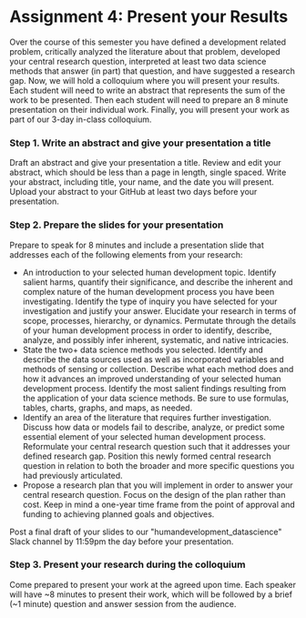 # Assignment 4: Present your Results

Over the course of this semester you have defined a development related problem, critically analyzed the literature about that problem, developed your central research question, interpreted at least two data science methods that answer (in part) that question, and have suggested a research gap. Now, we will hold a colloquium where you will present your results. Each student will need to write an abstract that represents the sum of the work to be presented. Then each student will need to prepare an 8 minute presentation on their individual work. Finally, you will present your work as part of our 3-day in-class colloquium.

### Step 1. Write an abstract and give your presentation a title

Draft an abstract and give your presentation a title. Review and edit your abstract, which should be less than a page in length, single spaced. Write your abstract, including title, your name, and the date you will present. Upload your abstract to your GitHub at least two days before your presentation.

### Step 2. Prepare the slides for your presentation

Prepare to speak for 8 minutes and include a presentation slide that addresses each of the following elements from your research:

* An introduction to your selected human development topic. Identify salient harms, quantify their significance, and describe the inherent and complex nature of the human development process you have been investigating. Identify the type of inquiry you have selected for your investigation and justify your answer. Elucidate your research in terms of scope, processes, hierarchy, or dynamics. Permutate through the details of your human development process in order to identify, describe, analyze, and possibly infer inherent, systematic, and native intricacies.
* State the two+ data science methods you selected. Identify and describe the data sources used as well as incorporated variables and methods of sensing or collection. Describe what each method does and how it advances an improved understanding of your selected human development process. Identify the most salient findings resulting from the application of your data science methods. Be sure to use formulas, tables, charts, graphs, and maps, as needed.
* Identify an area of the literature that requires further investigation. Discuss how data or models fail to describe, analyze, or predict some essential element of your selected human development process. Reformulate your central research question such that it addresses your defined research gap. Position this newly formed central research question in relation to both the broader and more specific questions you had previously articulated.
* Propose a research plan that you will implement in order to answer your central research question. Focus on the design of the plan rather than cost. Keep in mind a one-year time frame from the point of approval and funding to achieving planned goals and objectives.

Post a final draft of your slides to our "humandevelopment_datascience" Slack channel by 11:59pm the day before your presentation.

### Step 3. Present your research during the colloquium

Come prepared to present your work at the agreed upon time. Each speaker will have ~8 minutes to present their work, which will be followed by a brief (~1 minute) question and answer session from the audience.
